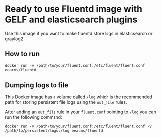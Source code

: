 # Ready to use Fluentd image with GELF and elasticsearch plugins

Use this image if you want to make fluentd store logs in elasticsearch or
graylog2

## How to run
```docker run -v /path/to/your/fluent.conf:/etc/fluent/fluent.conf eeacms/fluentd```

## Dumping logs to file

This Docker image has a volume called ```/log``` which is the recommended
path for storing persistent file logs using the ```out_file``` rules.

After adding an ```out_file``` rule in your ```fluent.conf``` pointing to
```/log``` you can run the following command:

```docker run -v /path/to/your/fluent.conf:/etc/fluent/fluent.conf -v /path/to/persistent/logs:/log eeacms/fluentd```
